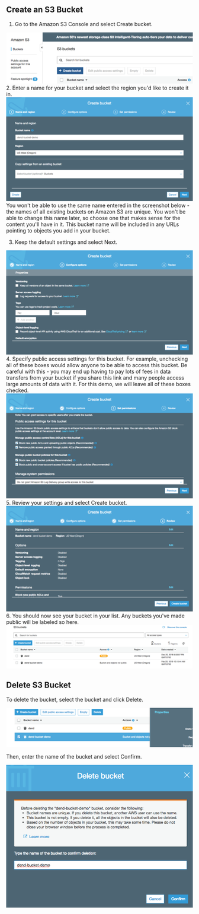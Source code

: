 ## Create an S3 Bucket
1. Go to the Amazon S3 Console and select Create bucket.
<div>
<img src="img/create_s30.png">
</div>
2. Enter a name for your bucket and select the region you'd like to create it in.
<div>
<img src="img/create_s31.png">
</div>
You won't be able to use the same name entered in the screenshot below - the names of all existing buckets on Amazon S3 are unique. You won't be able to change this name later, so choose one that makes sense for the content you'll have in it. This bucket name will be included in any URLs pointing to objects you add in your bucket.

3. Keep the default settings and select Next.
<div>
<img src="img/create_s32.png">
</div>
4. Specify public access settings for this bucket. For example, unchecking all of these boxes would allow anyone to be able to access this bucket. Be careful with this - you may end up having to pay lots of fees in data transfers from your bucket if you share this link and many people access large amounts of data with it. For this demo, we will leave all of these boxes checked.
<div>
<img src="img/create_s33.png">
</div>
5. Review your settings and select Create bucket.
<div>
<img src="img/create_s34.png">
</div>
6. You should now see your bucket in your list. Any buckets you've made public will be labeled so here.
<div>
<img src="img/create_s35.png">
</div>

## Delete S3 Bucket
To delete the bucket, select the bucket and click Delete.
<div>
<img src="img/create_s36.png">
</div>

Then, enter the name of the bucket and select Confirm.
<div>
<img src="img/create_s37.png">
</div>
